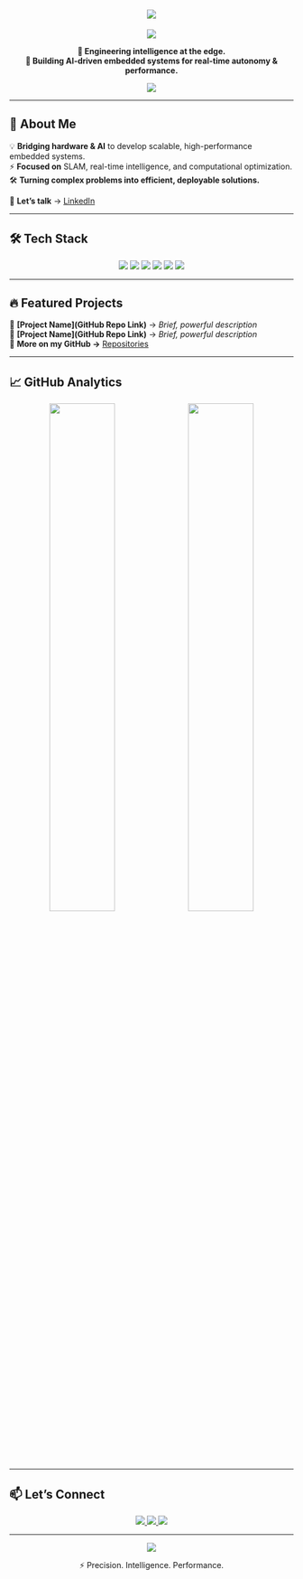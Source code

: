 <!-- CENTERED ANIMATED HEADING -->
<h1 align="center">
  <a href="https://github.com/OMNIPOTENTHAVOC">
    <img src="https://readme-typing-svg.demolab.com?font=Fira+Code&weight=500&size=28&pause=1000&color=00C9FF&center=true&width=500&lines=Hi%2C+I'm+%5BOMNIPOTENTHAVOC%5D+%F0%9F%91%8B">
  </a>
</h1>

<!-- DARK MODE BIO -->
<p align="center">
  <img src="https://capsule-render.vercel.app/api?type=rect&color=000000&height=2&section=header">
</p>

<p align="center">
  <b>🚀 Engineering intelligence at the edge.</b><br>
  <b>🔹 Building AI-driven embedded systems for real-time autonomy & performance.</b>
</p>

<p align="center">
  <img src="https://capsule-render.vercel.app/api?type=rect&color=000000&height=2&section=footer">
</p>

---

## 🚀 **About Me**  
💡 **Bridging hardware & AI** to develop scalable, high-performance embedded systems.  
⚡ **Focused on** SLAM, real-time intelligence, and computational optimization.  
🛠 **Turning complex problems into efficient, deployable solutions.**  

💼 **Let’s talk** → [LinkedIn](https://www.linkedin.com/in/siddhansh-srivastava-86214a326?utm_source=share&utm_campaign=share_via&utm_content=profile&utm_medium=android_app)  

---

## 🛠 **Tech Stack**  
<p align="center">
  <img src="https://img.shields.io/badge/C-00599C?style=flat&logo=c&logoColor=white">
  <img src="https://img.shields.io/badge/Python-3776AB?style=flat&logo=python&logoColor=white">
  <img src="https://img.shields.io/badge/AI%2FML-232F3E?style=flat&logo=ai&logoColor=white">
  <img src="https://img.shields.io/badge/SLAM-orange?style=flat">
  <img src="https://img.shields.io/badge/Embedded%20Systems-green?style=flat">
  <img src="https://img.shields.io/badge/Optimization-black?style=flat">
</p>

---

## 🔥 **Featured Projects**  
📌 **[Project Name](GitHub Repo Link)** → *Brief, powerful description*  
📌 **[Project Name](GitHub Repo Link)** → *Brief, powerful description*  
📌 **More on my GitHub →** [Repositories](https://github.com/OMNIPOTENTHAVOC?tab=repositories)  

---

## 📈 **GitHub Analytics**  
<p align="center">
  <img src="https://github-readme-stats.vercel.app/api?username=OMNIPOTENTHAVOC&show_icons=true&theme=tokyonight" width="48%">
  <img src="https://github-readme-streak-stats.herokuapp.com/?user=OMNIPOTENTHAVOC&theme=tokyonight" width="48%">
</p>

---

## 📫 **Let’s Connect**  
<p align="center">
  <a href="https://github.com/OMNIPOTENTHAVOC">
    <img src="https://img.shields.io/badge/GitHub-100000?style=for-the-badge&logo=github&logoColor=white">
  </a>
  <a href="[https://linkedin.com/in/yourname](https://www.linkedin.com/in/siddhansh-srivastava-86214a326?utm_source=share&utm_campaign=share_via&utm_content=profile&utm_medium=android_app)">
    <img src="https://img.shields.io/badge/LinkedIn-0077B5?style=for-the-badge&logo=linkedin&logoColor=white">
  </a>
  <a href="https://yourwebsite.com">
    <img src="https://img.shields.io/badge/Portfolio-000?style=for-the-badge&logo=vercel&logoColor=white">
  </a>
</p>

---

<p align="center">
  <img src="https://capsule-render.vercel.app/api?type=rect&color=000000&height=2&section=footer">
</p>

<p align="center">
  ⚡ Precision. Intelligence. Performance.  
</p>
